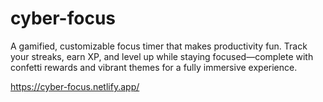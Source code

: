 # cyber-focus
A gamified, customizable focus timer that makes productivity fun. Track your streaks, earn XP, and level up while staying focused—complete with confetti rewards and vibrant themes for a fully immersive experience.

https://cyber-focus.netlify.app/
